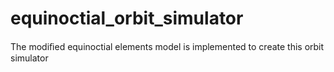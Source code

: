 # equinoctial_orbit_simulator
The modiﬁed equinoctial elements model is implemented to create this orbit simulator
